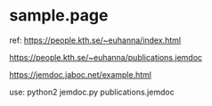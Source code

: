 # sample.page
ref:
https://people.kth.se/~euhanna/index.html 

https://people.kth.se/~euhanna/publications.jemdoc 

https://jemdoc.jaboc.net/example.html

use: python2 jemdoc.py publications.jemdoc

